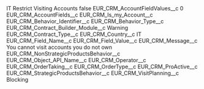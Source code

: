 <?xml version="1.0" encoding="UTF-8"?>
<CustomMetadata xmlns="http://soap.sforce.com/2006/04/metadata" xmlns:xsi="http://www.w3.org/2001/XMLSchema-instance" xmlns:xsd="http://www.w3.org/2001/XMLSchema">
    <label>IT Restrict Visiting Accounts</label>
    <protected>false</protected>
    <values>
        <field>EUR_CRM_AccountFieldValues__c</field>
        <value xsi:type="xsd:string">0</value>
    </values>
    <values>
        <field>EUR_CRM_AccountFields__c</field>
        <value xsi:type="xsd:string">EUR_CRM_Is_my_Account__c</value>
    </values>
    <values>
        <field>EUR_CRM_Behavior_Identifier__c</field>
        <value xsi:nil="true"/>
    </values>
    <values>
        <field>EUR_CRM_Behavior_Type__c</field>
        <value xsi:nil="true"/>
    </values>
    <values>
        <field>EUR_CRM_Contract_Builder_Module__c</field>
        <value xsi:type="xsd:string">Warning</value>
    </values>
    <values>
        <field>EUR_CRM_Contract_Type__c</field>
        <value xsi:nil="true"/>
    </values>
    <values>
        <field>EUR_CRM_Country__c</field>
        <value xsi:type="xsd:string">IT</value>
    </values>
    <values>
        <field>EUR_CRM_Field_Name__c</field>
        <value xsi:nil="true"/>
    </values>
    <values>
        <field>EUR_CRM_Field_Value__c</field>
        <value xsi:nil="true"/>
    </values>
    <values>
        <field>EUR_CRM_Message__c</field>
        <value xsi:type="xsd:string">You cannot visit accounts you do not own</value>
    </values>
    <values>
        <field>EUR_CRM_NonStrategicProductsBehavior__c</field>
        <value xsi:nil="true"/>
    </values>
    <values>
        <field>EUR_CRM_Object_API_Name__c</field>
        <value xsi:nil="true"/>
    </values>
    <values>
        <field>EUR_CRM_Operator__c</field>
        <value xsi:nil="true"/>
    </values>
    <values>
        <field>EUR_CRM_OrderTaking__c</field>
        <value xsi:nil="true"/>
    </values>
    <values>
        <field>EUR_CRM_OrderType__c</field>
        <value xsi:nil="true"/>
    </values>
    <values>
        <field>EUR_CRM_ProActive__c</field>
        <value xsi:nil="true"/>
    </values>
    <values>
        <field>EUR_CRM_StrategicProductsBehavior__c</field>
        <value xsi:nil="true"/>
    </values>
    <values>
        <field>EUR_CRM_VisitPlanning__c</field>
        <value xsi:type="xsd:string">Blocking</value>
    </values>
</CustomMetadata>
